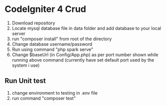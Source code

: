 # CodeIgniter 4 Crud

1. Download repository
2. Locate mysql database file in data folder and add database to your local server
3. run "composer install" from root of the directory
4. Change database username/password
5. Run using command "php spark serve"
6. Change $baseUrl (in Config/App.php) as per port number shown while running above command (currently have set default port used by the system i use)


## Run Unit test

1. change environment to testing in .env file
2. run command "composer test"